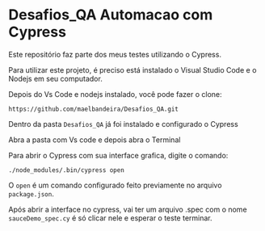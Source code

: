 # Desafios_QA Automacao com Cypress

Este repositório faz parte dos meus testes utilizando o Cypress.

Para utilizar este projeto, é preciso está instalado o Visual Studio Code e o Nodejs em seu computador.

Depois do Vs Code e nodejs instalado, você pode fazer o clone:

```shell
https://github.com/maelbandeira/Desafios_QA.git 
```

 Dentro da pasta `Desafios_QA` já foi instalado e configurado o Cypress

Abra a pasta com Vs code e depois abra o Terminal

Para abrir o Cypress com sua interface grafica, digite o comando:

```shell
./node_modules/.bin/cypress open
```
O `open` é um comando configurado feito previamente no arquivo `package.json`.

Após abrir a interface no cypress, vai ter um arquivo .spec com o nome `sauceDemo_spec.cy` é só clicar nele e esperar o teste terminar.